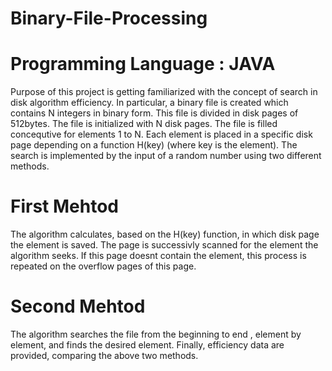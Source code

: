 # Binary-File-Processing
# Programming Language : JAVA
Purpose of this project is getting familiarized with the concept of search in disk algorithm efficiency. In particular, a binary file is created which contains N integers in binary form. This file is divided in disk pages of 512bytes. The file is initialized with N disk pages. The file is filled concequtive for elements 1 to N. Each element is placed in a specific disk page depending on a function H(key) (where key is the element). The search is implemented by the input of a random number using two different methods.
 
# First Mehtod
The algorithm calculates, based on the H(key) function, in which disk page the element is saved. The page is successivly scanned for the element the algorithm seeks. If this page doesnt contain the element, this process is repeated on the overflow pages of this page.
 
# Second Mehtod
The algorithm searches the file from the beginning to end , element by element, and finds the desired element. Finally, efficiency data are provided, comparing the above two methods.
